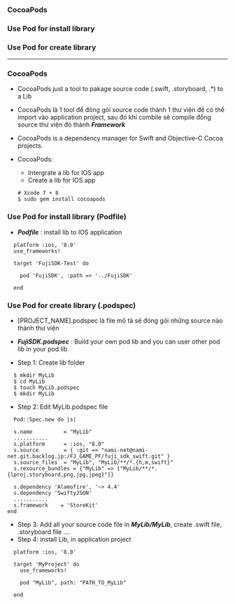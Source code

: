 ### CocoaPods
### Use Pod for install library
### Use Pod for create library


------------------

### CocoaPods
- CocoaPods just a tool to pakage source code (.swift, .storyboard, .*) to a Lib
- CocoaPods là 1 tool để đóng gói source code thành 1 thư viện để có thể import vào application project, sau đó khi combile sẽ compile đống source thư viện đó thành ***Framework***
- CocoaPods is a dependency manager for Swift and Objective-C Cocoa projects.
- CocoaPods:
  - Intergrate a lib for IOS app
  - Create a lib for IOS app

  ```
  # Xcode 7 + 8
  $ sudo gem install cocoapods
  ```
### Use Pod for install library (Podfile)
  - ***Podfile*** : install lib to IOS application 
  
  ```
    platform :ios, '8.0'
    use_frameworks!

    target 'FujiSDK-Test' do

      pod 'FujiSDK', :path => '../FujiSDK'

    end
  ```

### Use Pod for create library (.podspec)
  - [PROJECT_NAME].podspec là file mô tả sẽ đóng gói những source nào thành thư viện
  - ***FujiSDK.podspec*** : Build your own pod lib and you can user other pod lib in your pod lib
  
  - Step 1: Create lib folder
  ```
    $ mkdir MyLib
    $ cd MyLib
    $ touch MyLib.podspec
    $ mkdir MyLib
  ```
  
  - Step 2: Edit MyLib.podspec file
  ```
    Pod::Spec.new do |s|

    s.name          = "MyLib"
    ...........
    s.platform      = :ios, "8.0"
    s.source        = { :git => "nami-net@nami-net.git.backlog.jp:/FJ_GAME_PF/fuji_sdk_swift.git" }
    s.source_files  = "MyLib", "MyLib/**/*.{h,m,swift}"
    s.resource_bundles = {"MyLib" => ["MyLib/**/*.{lproj,storyboard,png,jpg,jpeg}"]}

    s.dependency 'Alamofire', '~> 4.4'
    s.dependency 'SwiftyJSON'
    ...........
    s.framework    = 'StoreKit'
  end
  ```
  
  - Step 3: Add all your source code file in ***MyLib/MyLib***, create .swift file, .storyboard file ....
  - Step 4: install Lib, in application project
  
  ```
    platform :ios, '8.0'

    target 'MyProject' do
      use_frameworks!

      pod "MyLib", path: "PATH_TO_MyLib"

    end

  ```
  
  
